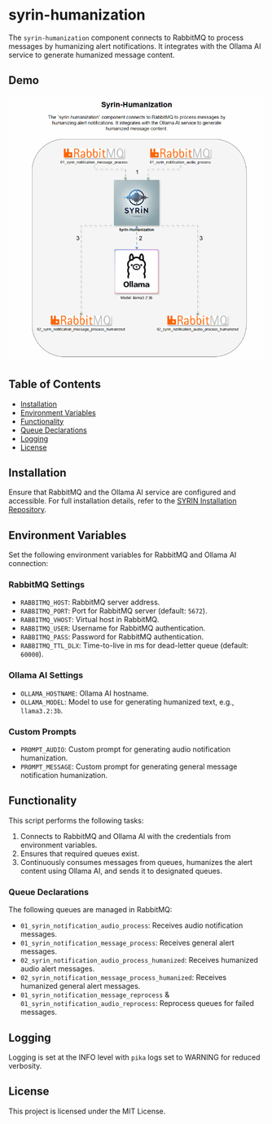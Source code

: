 # syrin-humanization

The `syrin-humanization` component connects to RabbitMQ to process messages by humanizing alert notifications. It integrates with the Ollama AI service to generate humanized message content.

## Demo

![Application Demo](./diagram/Syrin-Humanization.gif)

## Table of Contents
- [Installation](#installation)
- [Environment Variables](#environment-variables)
- [Functionality](#functionality)
- [Queue Declarations](#queue-declarations)
- [Logging](#logging)
- [License](#license)

## Installation

Ensure that RabbitMQ and the Ollama AI service are configured and accessible. For full installation details, refer to the [SYRIN Installation Repository](https://github.com/syrin-alert/syrin-install).

## Environment Variables

Set the following environment variables for RabbitMQ and Ollama AI connection:

### RabbitMQ Settings

- `RABBITMQ_HOST`: RabbitMQ server address.
- `RABBITMQ_PORT`: Port for RabbitMQ server (default: `5672`).
- `RABBITMQ_VHOST`: Virtual host in RabbitMQ.
- `RABBITMQ_USER`: Username for RabbitMQ authentication.
- `RABBITMQ_PASS`: Password for RabbitMQ authentication.
- `RABBITMQ_TTL_DLX`: Time-to-live in ms for dead-letter queue (default: `60000`).

### Ollama AI Settings

- `OLLAMA_HOSTNAME`: Ollama AI hostname.
- `OLLAMA_MODEL`: Model to use for generating humanized text, e.g., `llama3.2:3b`.

### Custom Prompts

- `PROMPT_AUDIO`: Custom prompt for generating audio notification humanization.
- `PROMPT_MESSAGE`: Custom prompt for generating general message notification humanization.

## Functionality

This script performs the following tasks:

1. Connects to RabbitMQ and Ollama AI with the credentials from environment variables.
2. Ensures that required queues exist.
3. Continuously consumes messages from queues, humanizes the alert content using Ollama AI, and sends it to designated queues.

### Queue Declarations

The following queues are managed in RabbitMQ:

- `01_syrin_notification_audio_process`: Receives audio notification messages.
- `01_syrin_notification_message_process`: Receives general alert messages.
- `02_syrin_notification_audio_process_humanized`: Receives humanized audio alert messages.
- `02_syrin_notification_message_process_humanized`: Receives humanized general alert messages.
- `01_syrin_notification_message_reprocess` & `01_syrin_notification_audio_reprocess`: Reprocess queues for failed messages.

## Logging

Logging is set at the INFO level with `pika` logs set to WARNING for reduced verbosity.

## License

This project is licensed under the MIT License.